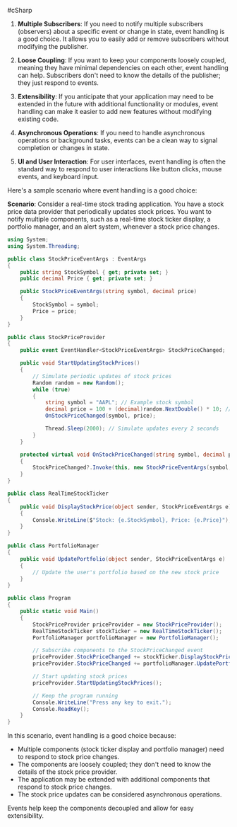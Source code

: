 #cSharp 
1. **Multiple Subscribers**: If you need to notify multiple subscribers (observers) about a specific event or change in state, event handling is a good choice. It allows you to easily add or remove subscribers without modifying the publisher.
    
2. **Loose Coupling**: If you want to keep your components loosely coupled, meaning they have minimal dependencies on each other, event handling can help. Subscribers don't need to know the details of the publisher; they just respond to events.
    
3. **Extensibility**: If you anticipate that your application may need to be extended in the future with additional functionality or modules, event handling can make it easier to add new features without modifying existing code.
    
4. **Asynchronous Operations**: If you need to handle asynchronous operations or background tasks, events can be a clean way to signal completion or changes in state.
    
5. **UI and User Interaction**: For user interfaces, event handling is often the standard way to respond to user interactions like button clicks, mouse events, and keyboard input.
    

Here's a sample scenario where event handling is a good choice:

**Scenario**: Consider a real-time stock trading application. You have a stock price data provider that periodically updates stock prices. You want to notify multiple components, such as a real-time stock ticker display, a portfolio manager, and an alert system, whenever a stock price changes.
```c#
using System;
using System.Threading;

public class StockPriceEventArgs : EventArgs
{
    public string StockSymbol { get; private set; }
    public decimal Price { get; private set; }

    public StockPriceEventArgs(string symbol, decimal price)
    {
        StockSymbol = symbol;
        Price = price;
    }
}

public class StockPriceProvider
{
    public event EventHandler<StockPriceEventArgs> StockPriceChanged;

    public void StartUpdatingStockPrices()
    {
        // Simulate periodic updates of stock prices
        Random random = new Random();
        while (true)
        {
            string symbol = "AAPL"; // Example stock symbol
            decimal price = 100 + (decimal)random.NextDouble() * 10; // Simulated price change
            OnStockPriceChanged(symbol, price);

            Thread.Sleep(2000); // Simulate updates every 2 seconds
        }
    }

    protected virtual void OnStockPriceChanged(string symbol, decimal price)
    {
        StockPriceChanged?.Invoke(this, new StockPriceEventArgs(symbol, price));
    }
}

public class RealTimeStockTicker
{
    public void DisplayStockPrice(object sender, StockPriceEventArgs e)
    {
        Console.WriteLine($"Stock: {e.StockSymbol}, Price: {e.Price}");
    }
}

public class PortfolioManager
{
    public void UpdatePortfolio(object sender, StockPriceEventArgs e)
    {
        // Update the user's portfolio based on the new stock price
    }
}

public class Program
{
    public static void Main()
    {
        StockPriceProvider priceProvider = new StockPriceProvider();
        RealTimeStockTicker stockTicker = new RealTimeStockTicker();
        PortfolioManager portfolioManager = new PortfolioManager();

        // Subscribe components to the StockPriceChanged event
        priceProvider.StockPriceChanged += stockTicker.DisplayStockPrice;
        priceProvider.StockPriceChanged += portfolioManager.UpdatePortfolio;

        // Start updating stock prices
        priceProvider.StartUpdatingStockPrices();

        // Keep the program running
        Console.WriteLine("Press any key to exit.");
        Console.ReadKey();
    }
}
```
In this scenario, event handling is a good choice because:

- Multiple components (stock ticker display and portfolio manager) need to respond to stock price changes.
- The components are loosely coupled; they don't need to know the details of the stock price provider.
- The application may be extended with additional components that respond to stock price changes.
- The stock price updates can be considered asynchronous operations.

Events help keep the components decoupled and allow for easy extensibility.